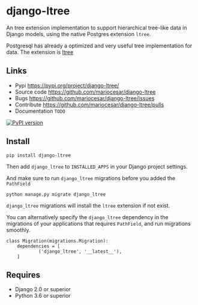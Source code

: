 # django-ltree

An tree extension implementation to support hierarchical tree-like data in Django models,
using the native Postgres extension `ltree`.

Postgresql has already a optimized and very useful tree implementation for data.
The extension is [ltree](https://www.postgresql.org/docs/9.6/static/ltree.html)

## Links

 - Pypi https://pypi.org/project/django-ltree/
 - Source code https://github.com/mariocesar/django-ltree
 - Bugs https://github.com/mariocesar/django-ltree/issues
 - Contribute https://github.com/mariocesar/django-ltree/pulls
 - Documentation `TODO`

[![PyPI version](https://badge.fury.io/py/django-ltree.svg)](https://badge.fury.io/py/django-ltree)

## Install

```
pip install django-ltree
```

Then add `django_ltree` to `INSTALLED_APPS` in your Django project settings.

And make sure to run `django_ltree` migrations before you added the `PathField`

```
python manage.py migrate django_ltree
```

`django_ltree` migrations will install the `ltree` extension if not exist.

You can alternatively specify the `django_ltree` dependency in the migrations of
your applications that requires `PathField`, and run migrations smoothly.

```
class Migration(migrations.Migration):
    dependencies = [
            ('django_ltree', '__latest__'),
    ]
```

## Requires

- Django 2.0 or superior
- Python 3.6 or superior

